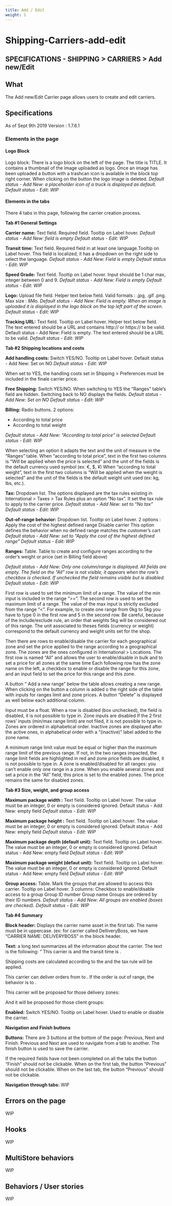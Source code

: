 ```yaml
---
title: Add / Edit
weight: 1
---
```

# Shipping-Carriers-add-edit

## SPECIFICATIONS - SHIPPING &gt; CARRIERS &gt; Add new/Edit

## What

The Add new/Edit Carrier page allows users to create and edit carriers.

## Specifications

As of Sept 9th 2019 Version : 1.7.6.1

### Elements in the page

#### Logo Block

Logo block: There is a logo block on the left of the page. The title is TITLE. It contains a thumbnail of the image uploaded as logo. Once an image has been uploaded a button with a trashcan icon is available in the block top right corner. When clicking on the button the logo image is deleted. _Default status - Add New: a placeholder icon of a truck is displayed as default._ _Default status - Edit: WIP_

#### Elements in the tabs

There 4 tabs in this page, following the carrier creation process.

**Tab \#1 General Settings**

**Carrier name:** Text field. Required field. Tooltip on Label hover. _Default status - Add New: field is empty_ _Default status - Edit: WIP_

**Transit time:** Text field. Required field in at least one language.Tooltip on Label hover. This field is localized, it has a dropdown on the right side to select the language. _Default status - Add New: Field is empty_ _Default status - Edit: WIP_

**Speed Grade:** Text field. Tooltip on Label hover. Input should be 1 char max, integer between 0 and 9. _Default status - Add New: Field is empty_ _Default status - Edit: WIP_

**Logo:** Upload file field. Helper text below field. Valid formats : .jpg, .gif .png. Max size : 8Mo. _Default status - Add New: Field is empty. When an image is uploaded it is displayed in the logo block on the top left part of the screen._ _Default status - Edit: WIP_

**Tracking URL:** Text field. Tooltip on Label hover. Helper text below field. The text entered should be a URL and contains http:// or https:// to be valid. Default status - Add New: Field is empty. The text entered should be a URL to be valid. _Default status - Edit: WIP_

**Tab \#2 Shipping locations and costs**

**Add handling costs:** Switch YES/NO. Tooltip on Label hover. Default status - Add New: Set on NO _Default status - Edit: WIP_

When set to YES, the handling costs set in Shipping &gt; Preferences must be included in the finale carrier price.

**Free Shipping:** Switch YES/NO. When switching to YES the “Ranges” table’s field are hidden. Switching back to NO displays the fields. _Default status - Add New: Set on NO_ _Default status - Edit: WIP_

**Billing:** Radio buttons. 2 options:

* According to total price
* According to total weight

_Default status - Add New: “According to total price” is selected_ _Default status - Edit: WIP_

When selecting an option it adapts the text and the unit of measure in the “Ranges” table. When “according to total price”, text in the first two columns is “Will be applied when the price is selected” and the unit of the fields is the default currency used symbol \(ex: €, $, ¥\) When “according to total weight”, text in the first two columns is “Will be applied when the weight is selected” and the unit of the fields is the default weight unit used \(ex: kg, lbs, etc.\).

**Tax:** Dropdown list. The options displayed are the tax rules existing in International &gt; Taxes &gt; Tax Rules plus an option “No tax”. It set the tax rule to apply to the carrier price. _Default status - Add New: set to “No tax”_ _Default status - Edit: WIP_

**Out-of-range behavior:** Dropdown list. Tooltip on Label hover. 2 options : Apply the cost of the highest defined range Disable carrier This option defines the behavior when no defined range matches the customer’s cart _Default status - Add New: set to “Apply the cost of the highest defined range”_ _Default status - Edit: WIP_

**Ranges:** Table. Table to create and configure ranges according to the order’s weight or price \(set in Billing field above\)

_Default status - Add New: Only one column/range is displayed. All fields are empty. The field on the “All” row is not visible, it appears when the row’s checkbox is checked. If unchecked the field remains visible but is disabled._ _Default status - Edit: WIP_

First row is used to set the minimum limit of a range. The value of the min input is included in the range “&gt;=”. The second row is used to set the maximum limit of a range. The value of the max input is strictly excluded from the range “&lt;”. For example, to create one range from 0kg to 5kg you have to type 0 in the first row and 5 in the second row. Be careful, because of the include/exclude rule, an order that weights 5kg will be considered out of this range. The unit associated to theses fields \(currency or weight\) correspond to the default currency and weight units set for the shop.

Then there are rows to enable/disable the carrier for each geographical zone and set the price applied to the range according to a geographical zone. The zones are the ones configured in International &gt; Locations. The first row is named “All” and allows the user to enable/disable in bulk and to set a price for all zones at the same time Each following row has the zone name on the left, a checkbox to enable or disable the range for this zone, and an input field to set the price for this range and this zone.

A button “ Add a new range” below the table allows creating a new range. When clicking on the button a column is added o the right side of the table with inputs for ranges limit and zone prices. A button “Delete” is displayed as well below each additional column.

Input must be a float. When a row is disabled \(box unchecked\), the field is disabled, it is not possible to type in. Zone inputs are disabled If the 2 first rows’ inputs \(min/max range limit\) are not filed, it is not possible to type in. Zones are ordered in alphabetical order. Inactive zones are displayed after the active ones, in alphabetical order with a “\(inactive\)” label added to the zone name.

A minimum range limit value must be equal or higher than the maximum range limit of the previous range. If not, in the two ranges impacted, the range limit fields are highlighted in red and zone price fields are disabled, it is not possible to type in. A zone is enabled/disabled for all ranges: you can’t enable only one range in a zone. When you enable several zones and set a price in the “All” field, this price is set to the enabled zones. The price remains the same for disabled zones.

**Tab \#3 Size, weight, and group access**

**Maximum package width :** Text field. Tooltip on Label hover. The value must be an integer, 0 or empty is considered ignored. Default status - Add New: empty field _Default status - Edit: WIP_

**Maximum package height :** Text field. Tooltip on Label hover. The value must be an integer, 0 or empty is considered ignored. Default status - Add New: empty field _Default status - Edit: WIP_

**Maximum package depth \(default unit\):** Text field. Tooltip on Label hover. The value must be an integer, 0 or empty is considered ignored. Default status - Add New: empty field _Default status - Edit: WIP_

**Maximum package weight \(defaut unit\):** Text field. Tooltip on Label hover. The value must be an integer, 0 or empty is considered ignored. Default status - Add New: empty field _Default status - Edit: WIP_

**Group access:** Table. Mark the groups that are allowed to access this carrier. Tooltip on Label hover. 3 columns: Checkbox to enable/disable access to a group Group ID number Group name Groups are ordered by their ID numbers. _Default status - Add New: All groups are enabled \(boxes are checked\)._ _Default status - Edit: WIP_

**Tab \#4 Summary**

**Block header:** Displays the carrier name asset in the first tab. The name must be in uppercase. \(ex: for carrier called DelliveryBoss, we have “CARRIER NAME: DELIVERYBOSS” in the block header.

**Text:** a long text summarizes all the information about the carrier. The text is the following: “ This carrier is  and the transit time is .

Shipping costs are calculated according to the  and the tax rule  will be applied.

This carrier can deliver orders from  to . If the order is out of range, the behavior is to .

This carrier will be proposed for those delivery zones: 

And it will be proposed for those client groups: 

**Enabled:** Switch YES/NO. Tooltip on Label hover. Used to enable or disable the carrier.

**Navigation and Finish buttons**

**Buttons:** There are 3 buttons at the bottom of the page: Previous, Next and Finish. Previous and Next are used to navigate from a tab to another. The finish button is used to save the carrier.

If the required fields have not been completed on all the tabs the button “Finish” should not be clickable. When on the first tab, the button “Previous” should not be clickable. When on the last tab, the button “Previous” should not be clickable.

**Navigation through tabs:** WIP

## Errors on the page

WIP

## Hooks

WIP

## MultiStore behaviors

WIP

## Behaviors / User stories

WIP

